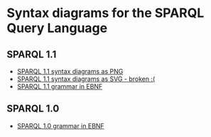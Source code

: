 # Syntax diagrams for the SPARQL Query Language

## SPARQL 1.1
* [SPARQL 1.1 syntax diagrams as PNG](http://htmlpreview.github.io/?https://github.com/rmrschub/SPARQLSyntaxDiagrams/blob/master/SPARQL1.1/index.html) 
* [SPARQL 1.1 syntax diagrams as SVG - broken :(](http://htmlpreview.github.io/?https://github.com/rmrschub/SPARQLSyntaxDiagrams/blob/master/SPARQL1.1/index.xhtml)
* [SPARQL 1.1 grammar in EBNF](https://github.com/rmrschub/SPARQLSyntaxDiagrams/blob/master/SPARQL1.1/sparql.ebnf)

## SPARQL 1.0
* [SPARQL 1.0 grammar in EBNF](https://github.com/rmrschub/SPARQLSyntaxDiagrams/blob/master/SPARQL1.0/sparql.ebnf)
